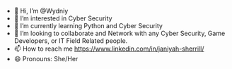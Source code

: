 - 👋 Hi, I’m @Wydniy
- 👀 I’m interested in Cyber Security
- 🌱 I’m currently learning Python and Cyber Security
- 💞️ I’m looking to collaborate and Network with any Cyber Security, Game Developers, or IT Field Related people.
- 📫 How to reach me https://www.linkedin.com/in/janiyah-sherrill/
- 😄 Pronouns: She/Her

<!---
Wydniy/Wydniy is a ✨ special ✨ repository because its `README.md` (this file) appears on your GitHub profile.
You can click the Preview link to take a look at your changes.
--->
